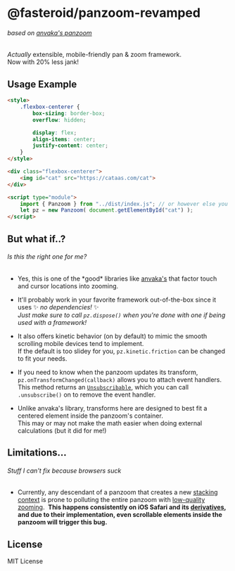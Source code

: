 # @fasteroid/panzoom-revamped
###### based on [anvaka's panzoom](https://github.com/anvaka/panzoom)

*Actually* extensible, mobile-friendly pan & zoom framework.<br>
Now with 20% less jank!

## Usage Example
```html
<style>
    .flexbox-centerer {
        box-sizing: border-box;
        overflow: hidden;

        display: flex;
        align-items: center;
        justify-content: center;
    }
</style>

<div class="flexbox-centerer">
    <img id="cat" src="https://cataas.com/cat">
</div>

<script type="module">
    import { Panzoom } from "../dist/index.js"; // or however else you'd import in your environment
    let pz = new Panzoom( document.getElementById("cat") );
</script>
```

## But what if..?
###### Is this the right one for me?
- Yes, this is one of the \*good\* libraries like [anvaka's](https://github.com/anvaka/panzoom) that factor touch and cursor locations into zooming.

- It'll probably work in your favorite framework out-of-the-box since it uses ✨ *no dependencies!* ✨<br>
*Just make sure to call `pz.dispose()` when you're done with one if being used with a framework!*

- It also offers kinetic behavior (on by default) to mimic the smooth scrolling mobile devices tend to implement.<br>
  If the default is too slidey for you, `pz.kinetic.friction` can be changed to fit your needs.

- If you need to know when the panzoom updates its transform, `pz.onTransformChanged(callback)` allows you to attach event handlers.<br>
  This method returns an [`Unsubscribable`](https://rxjs.dev/api/index/interface/Unsubscribable), which you can call `.unsubscribe()` on to remove the event handler.

- Unlike anvaka's library, transforms here are designed to best fit a centered element inside the panzoom's container.<br>
  This may or may not make the math easier when doing external calculations (but it did for me!)

## Limitations...
###### Stuff I can't fix because browsers suck
- Currently, any descendant of a panzoom that creates a new [stacking context](https://developer.mozilla.org/en-US/docs/Web/CSS/CSS_positioned_layout/Stacking_context) is prone to polluting the entire panzoom with [low-quality zooming](https://www.youtube.com/watch?v=ZrA5hD-XRgk). &nbsp;**This happens consistently on iOS Safari and its [derivatives](https://en.wikipedia.org/wiki/WebKit?useskin=vector), and due to their implementation, even scrollable elements inside the panzoom will trigger this bug.**
## License

MIT License
